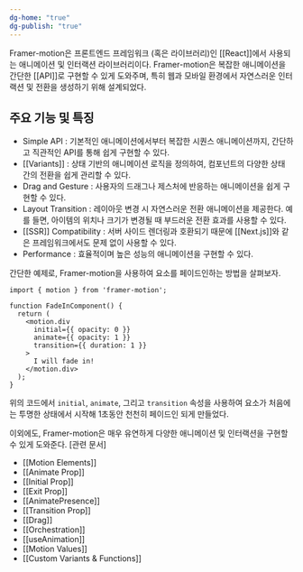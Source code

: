 ```yaml
---
dg-home: "true"
dg-publish: "true"
---
```


Framer-motion은 프론트엔드 프레임워크 (혹은 라이브러리)인 [[React]]에서 사용되는 애니메이션 및 인터랙션 라이브러리이다.
Framer-motion은 복잡한 애니메이션을 간단한 [[API]]로 구현할 수 있게 도와주며, 특히 웹과 모바일 환경에서 자연스러운 인터랙션 및 전환을 생성하기 위해 설계되었다.

## 주요 기능 및 특징

- Simple API : 기본적인 애니메이션에서부터 복잡한 시퀀스 애니메이션까지, 간단하고 직관적인 API를 통해 쉽게 구현할 수 있다.
- [[Variants]] : 상태 기반의 애니메이션 로직을 정의하여, 컴포넌트의 다양한 상태 간의 전환을 쉽게 관리할 수 있다.
- Drag and Gesture : 사용자의 드래그나 제스처에 반응하는 애니메이션을 쉽게 구현할 수 있다.
- Layout Transition : 레이아웃 변경 시 자연스러운 전환 애니메이션을 제공한다. 예를 들면, 아이템의 위치나 크기가 변경될 때 부드러운 전환 효과를 사용할 수 있다.
- [[SSR]] Compatibility : 서버 사이드 렌더링과 호환되기 때문에 [[Next.js]]와 같은 프레임워크에서도 문제 없이 사용할 수 있다.
- Performance : 효율적이며 높은 성능의 애니메이션을 구현할 수 있다.

간단한 예제로, Framer-motion을 사용하여 요소를 페이드인하는 방법을 살펴보자.

```
import { motion } from 'framer-motion';

function FadeInComponent() {
  return (
    <motion.div
      initial={{ opacity: 0 }}
      animate={{ opacity: 1 }}
      transition={{ duration: 1 }}
    >
      I will fade in!
    </motion.div>
  );
}

```

위의 코드에서 `initial`, `animate`, 그리고 `transition` 속성을 사용하여 요소가 처음에는 투명한 상태에서 시작해 1초동안 천천히 페이드인 되게 만들었다.

이외에도, Framer-motion은 매우 유연하게 다양한 애니메이션 및 인터랙션을 구현할 수 있게 도와준다.
[관련 문서]

- [[Motion Elements]]
- [[Animate Prop]]
- [[Initial Prop]]
- [[Exit Prop]]
- [[AnimatePresence]]
- [[Transition Prop]]
- [[Drag]]
- [[Orchestration]]
- [[useAnimation]]
- [[Motion Values]]
- [[Custom Variants & Functions]]
